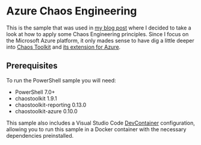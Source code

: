 # Azure Chaos Engineering

This is the sample that was used in [my blog post](https://thomasvanlaere.com/posts/2020/09/chaos-engineering-on-azure/) where I decided to take a look at how to apply some Chaos Engineering principles. Since I focus on the Microsoft Azure platform, it only mades sense to have dig a little deeper into [Chaos Toolkit](https://chaostoolkit.org/) and [its extension for Azure](https://github.com/chaostoolkit-incubator/chaostoolkit-azure).

## Prerequisites

To run the PowerShell sample you will need:

- PowerShell 7.0+
- chaostoolkit 1.9.1
- chaostoolkit-reporting 0.13.0
- chaostoolkit-azure 0.10.0

This sample also includes a Visual Studio Code [DevContainer](https://code.visualstudio.com/docs/remote/containers) configuration, allowing you to run this sample in a Docker container with the necessary dependencies preinstalled.
